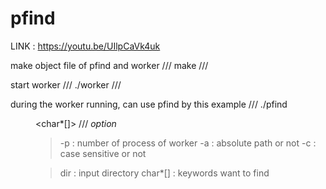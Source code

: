 # pfind

LINK : https://youtu.be/UIlpCaVk4uk

make object file of pfind and worker
///
make
///

start worker
///
./worker
///

during the worker running, can use pfind by this example
///
./pfind <options> <dir> <char*[]>
///
*option*

> -p : number of process of worker
> -a : absolute path or not
> -c : case sensitive or not

> dir : input directory 
> char*[] : keywords want to find


